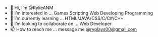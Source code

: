 - 👋 Hi, I’m @RylieANM
- 👀 I’m interested in ... Games Scripting Web Developing Programming
- 🌱 I’m currently learning ... HTML/JAVA/CSS/C/C#/C++
- 💞️ I’m looking to collaborate on ... Web Developer
- 📫 How to reach me ... message me @ryplays00@gmail.com

<!---
RylieANM/RylieANM is a ✨ special ✨ repository because its `README.md` (this file) appears on your GitHub profile.
You can click the Preview link to take a look at your changes.
--->
